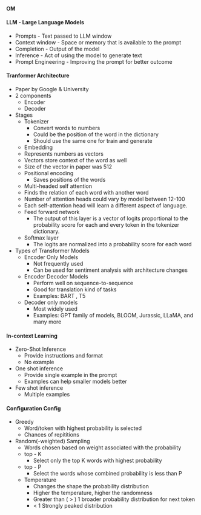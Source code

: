 #### OM
#### LLM - Large Language Models
- Prompts - Text passed to LLM window
- Context window - Space or memory that is available to the prompt
- Completion - Output of the model
- Inference - Act of using the model to generate text
- Prompt Engineering - Improving the prompt for better outcome

  
#### Tranformer Architecture
- Paper by Google & University
- 2 components
  - Encoder
  - Decoder
- Stages
  - Tokenizer
    - Convert words to numbers
    - Could be the position of the word in the dictionary
    - Should use the same one for train and generate
  -  Embedding
    - Represents numbers as vectors
    - Vectors store context of the word as well
    - Size of the vector in paper was 512
  - Positional encoding
    -  Saves positions of the words
  -  Multi-headed self attention
    - Finds the relation of each word with another word
    - Number of attention heads could vary by model between 12-100 
    - Each self-attention head will learn a different aspect of language.
  - Feed forward network
    - The output of this layer is a vector of logits proportional to the probability score for each and every token in the tokenizer dictionary.
  - Softmax layer
    - The logits are normalized into a probability score for each word
- Types of Transformer Models
  - Encoder Only Models
    - Not frequently used
    - Can be used for sentiment analysis with architecture changes
  - Encoder Decoder Models
    - Perform well on sequence-to-sequence
    - Good for translation kind of tasks  
    - Examples: BART , T5
  - Decoder only models
    - Most widely used
    - Examples: GPT family of models, BLOOM, Jurassic, LLaMA, and many more

#### In-context Learning
- Zero-Shot Inference
  - Provide instructions and format
  - No example
- One shot inference
  - Provide single example in the prompt
  - Examples can help smaller models better
- Few shot inference
  - Multiple examples
 
#### Configuration Config
- Greedy
  - Word/token with highest probability is selected
  - Chances of repititions
- Random(-weighted) Sampling
  - Words chosen based on weight associated with the probability
  - top - K
    - Select only the top K words with highest probability
  - top - P
    - Select the words whose combined probability is less than P
  - Temperature
    - Changes the shape the probability distribution
    - Higher the temperature, higher the randomness
    - Greater than ( > ) 1 broader probability distribution for next token
    - < 1 Strongly peaked distribution


